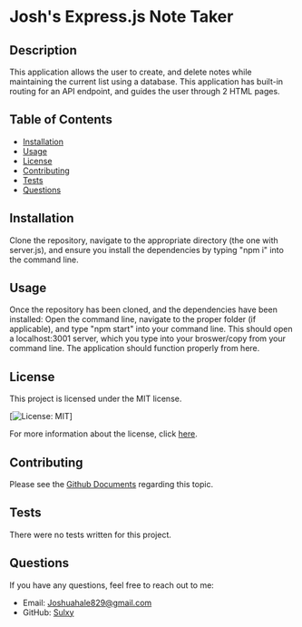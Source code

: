 # Josh's Express.js Note Taker

## Description
This application allows the user to create, and delete notes while maintaining the current list using a database. This application has built-in routing for an API endpoint, and guides the user through 2 HTML pages.

## Table of Contents
- [Installation](#installation)
- [Usage](#usage)
- [License](#license)
- [Contributing](#contributing)
- [Tests](#tests)
- [Questions](#questions)

## Installation
Clone the repository, navigate to the appropriate directory (the one with server.js), and ensure you install the dependencies by typing "npm i" into the command line.

## Usage
Once the repository has been  cloned, and the dependencies have been installed: Open the command line, navigate to the proper folder (if applicable), and type "npm start" into your command line. This should open a localhost:3001 server, which you type into your broswer/copy from your command line. The application should function properly from here. 

## License
This project is licensed under the MIT license.

[![License: MIT](https://img.shields.io/badge/License-MIT-yellow.svg)]

For more information about the license, click [here](https://opensource.org/licenses/MIT).

## Contributing
Please see the [Github Documents](https://docs.github.com/en/get-started/exploring-projects-on-github/contributing-to-a-project) regarding this topic. 

## Tests
There were no tests written for this project. 

## Questions
If you have any questions, feel free to reach out to me:
- Email: Joshuahale829@gmail.com
- GitHub: [Sulxy](https://github.com/Sulxy)